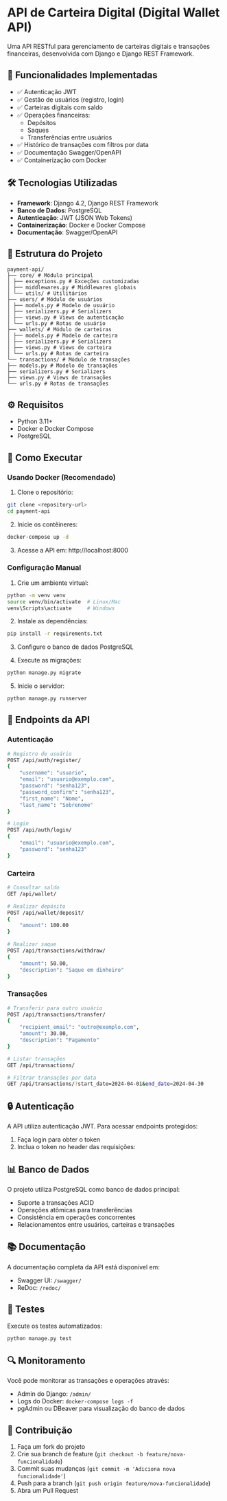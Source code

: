 # API de Carteira Digital (Digital Wallet API)

Uma API RESTful para gerenciamento de carteiras digitais e transações financeiras, desenvolvida com Django e Django REST Framework.

## 🚀 Funcionalidades Implementadas

- ✅ Autenticação JWT
- ✅ Gestão de usuários (registro, login)
- ✅ Carteiras digitais com saldo
- ✅ Operações financeiras:
  - Depósitos
  - Saques
  - Transferências entre usuários
- ✅ Histórico de transações com filtros por data
- ✅ Documentação Swagger/OpenAPI
- ✅ Containerização com Docker

## 🛠️ Tecnologias Utilizadas

- **Framework**: Django 4.2, Django REST Framework
- **Banco de Dados**: PostgreSQL
- **Autenticação**: JWT (JSON Web Tokens)
- **Containerização**: Docker e Docker Compose
- **Documentação**: Swagger/OpenAPI

## 📁 Estrutura do Projeto
````
payment-api/
├── core/ # Módulo principal
│ ├── exceptions.py # Exceções customizadas
│ ├── middlewares.py # Middlewares globais
│ └── utils/ # Utilitários
├── users/ # Módulo de usuários
│ ├── models.py # Modelo de usuário
│ ├── serializers.py # Serializers
│ ├── views.py # Views de autenticação
│ └── urls.py # Rotas de usuário
├── wallets/ # Módulo de carteiras
│ ├── models.py # Modelo de carteira
│ ├── serializers.py # Serializers
│ ├── views.py # Views de carteira
│ └── urls.py # Rotas de carteira
└── transactions/ # Módulo de transações
├── models.py # Modelo de transações
├── serializers.py # Serializers
├── views.py # Views de transações
└── urls.py # Rotas de transações
````


## ⚙️ Requisitos

- Python 3.11+
- Docker e Docker Compose
- PostgreSQL

## 🚀 Como Executar

### Usando Docker (Recomendado)

1. Clone o repositório:
```bash
git clone <repository-url>
cd payment-api
```

2. Inicie os contêineres:
```bash
docker-compose up -d
```

3. Acesse a API em: http://localhost:8000

### Configuração Manual

1. Crie um ambiente virtual:
```bash
python -m venv venv
source venv/bin/activate  # Linux/Mac
venv\Scripts\activate     # Windows
```

2. Instale as dependências:
```bash
pip install -r requirements.txt
```

3. Configure o banco de dados PostgreSQL

4. Execute as migrações:
```bash
python manage.py migrate
```

5. Inicie o servidor:
```bash
python manage.py runserver
```

## 📝 Endpoints da API

### Autenticação

```bash
# Registro de usuário
POST /api/auth/register/
{
    "username": "usuario",
    "email": "usuario@exemplo.com",
    "password": "senha123",
    "password_confirm": "senha123",
    "first_name": "Nome",
    "last_name": "Sobrenome"
}

# Login
POST /api/auth/login/
{
    "email": "usuario@exemplo.com",
    "password": "senha123"
}
```

### Carteira

```bash
# Consultar saldo
GET /api/wallet/

# Realizar depósito
POST /api/wallet/deposit/
{
    "amount": 100.00
}

# Realizar saque
POST /api/transactions/withdraw/
{
    "amount": 50.00,
    "description": "Saque em dinheiro"
}
```

### Transações

```bash
# Transferir para outro usuário
POST /api/transactions/transfer/
{
    "recipient_email": "outro@exemplo.com",
    "amount": 30.00,
    "description": "Pagamento"
}

# Listar transações
GET /api/transactions/

# Filtrar transações por data
GET /api/transactions/?start_date=2024-04-01&end_date=2024-04-30
```

## 🔒 Autenticação

A API utiliza autenticação JWT. Para acessar endpoints protegidos:

1. Faça login para obter o token
2. Inclua o token no header das requisições:


## 📊 Banco de Dados

O projeto utiliza PostgreSQL como banco de dados principal:

- Suporte a transações ACID
- Operações atômicas para transferências
- Consistência em operações concorrentes
- Relacionamentos entre usuários, carteiras e transações

## 📚 Documentação

A documentação completa da API está disponível em:
- Swagger UI: `/swagger/`
- ReDoc: `/redoc/`

## 🧪 Testes

Execute os testes automatizados:

```bash
python manage.py test
```

## 🔍 Monitoramento

Você pode monitorar as transações e operações através:
- Admin do Django: `/admin/`
- Logs do Docker: `docker-compose logs -f`
- pgAdmin ou DBeaver para visualização do banco de dados

## 🤝 Contribuição

1. Faça um fork do projeto
2. Crie sua branch de feature (`git checkout -b feature/nova-funcionalidade`)
3. Commit suas mudanças (`git commit -m 'Adiciona nova funcionalidade'`)
4. Push para a branch (`git push origin feature/nova-funcionalidade`)
5. Abra um Pull Request
